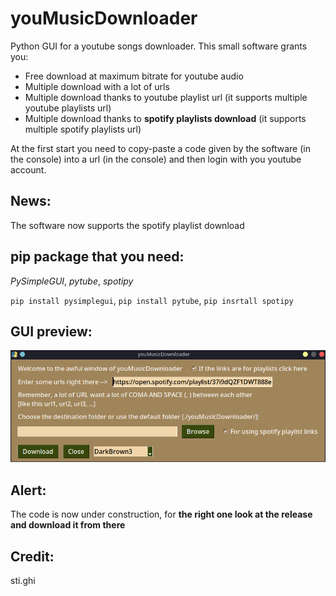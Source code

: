 # youMusicDownloader
Python GUI for a youtube songs downloader. This small software grants you:
- Free download at maximum bitrate for youtube audio
- Multiple download with a lot of urls
- Multiple download thanks to youtube playlist url (it supports multiple youtube playlists url)
- Multiple download thanks to **spotify playlists download** (it supports multiple spotify playlists url)

At the first start you need to copy-paste a code given by the software (in the console) into a url (in the console) and then login with you youtube account.

## News:
The software now supports the spotify playlist download

## pip package that you need:
*PySimpleGUI*, *pytube*, *spotipy* 

`pip install pysimplegui`, `pip install pytube`, `pip insrtall spotipy`

## GUI preview:
![GUI preview](./media/windowView.png)

## Alert:
The code is now under construction, for **the right one look at the release and download it from there**

## Credit:
sti.ghi